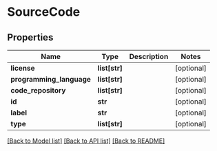 # SourceCode

## Properties
Name | Type | Description | Notes
------------ | ------------- | ------------- | -------------
**license** | **list[str]** |  | [optional] 
**programming_language** | **list[str]** |  | [optional] 
**code_repository** | **list[str]** |  | [optional] 
**id** | **str** |  | [optional] 
**label** | **str** |  | [optional] 
**type** | **list[str]** |  | [optional] 

[[Back to Model list]](../README.md#documentation-for-models) [[Back to API list]](../README.md#documentation-for-api-endpoints) [[Back to README]](../README.md)


